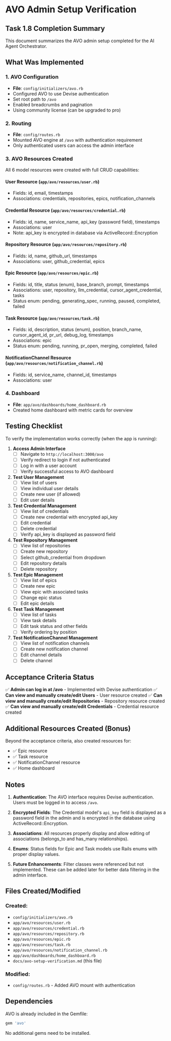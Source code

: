 # AVO Admin Setup Verification

## Task 1.8 Completion Summary

This document summarizes the AVO admin setup completed for the AI Agent Orchestrator.

## What Was Implemented

### 1. AVO Configuration
- **File**: `config/initializers/avo.rb`
- Configured AVO to use Devise authentication
- Set root path to `/avo`
- Enabled breadcrumbs and pagination
- Using community license (can be upgraded to pro)

### 2. Routing
- **File**: `config/routes.rb`
- Mounted AVO engine at `/avo` with authentication requirement
- Only authenticated users can access the admin interface

### 3. AVO Resources Created

All 6 model resources were created with full CRUD capabilities:

#### User Resource (`app/avo/resources/user.rb`)
- Fields: id, email, timestamps
- Associations: credentials, repositories, epics, notification_channels

#### Credential Resource (`app/avo/resources/credential.rb`)
- Fields: id, name, service_name, api_key (password field), timestamps
- Associations: user
- Note: api_key is encrypted in database via ActiveRecord::Encryption

#### Repository Resource (`app/avo/resources/repository.rb`)
- Fields: id, name, github_url, timestamps
- Associations: user, github_credential, epics

#### Epic Resource (`app/avo/resources/epic.rb`)
- Fields: id, title, status (enum), base_branch, prompt, timestamps
- Associations: user, repository, llm_credential, cursor_agent_credential, tasks
- Status enum: pending, generating_spec, running, paused, completed, failed

#### Task Resource (`app/avo/resources/task.rb`)
- Fields: id, description, status (enum), position, branch_name, cursor_agent_id, pr_url, debug_log, timestamps
- Associations: epic
- Status enum: pending, running, pr_open, merging, completed, failed

#### NotificationChannel Resource (`app/avo/resources/notification_channel.rb`)
- Fields: id, service_name, channel_id, timestamps
- Associations: user

### 4. Dashboard
- **File**: `app/avo/dashboards/home_dashboard.rb`
- Created home dashboard with metric cards for overview

## Testing Checklist

To verify the implementation works correctly (when the app is running):

1. **Access Admin Interface**
   - [ ] Navigate to `http://localhost:3000/avo`
   - [ ] Verify redirect to login if not authenticated
   - [ ] Log in with a user account
   - [ ] Verify successful access to AVO dashboard

2. **Test User Management**
   - [ ] View list of users
   - [ ] View individual user details
   - [ ] Create new user (if allowed)
   - [ ] Edit user details

3. **Test Credential Management**
   - [ ] View list of credentials
   - [ ] Create new credential with encrypted api_key
   - [ ] Edit credential
   - [ ] Delete credential
   - [ ] Verify api_key is displayed as password field

4. **Test Repository Management**
   - [ ] View list of repositories
   - [ ] Create new repository
   - [ ] Select github_credential from dropdown
   - [ ] Edit repository details
   - [ ] Delete repository

5. **Test Epic Management**
   - [ ] View list of epics
   - [ ] Create new epic
   - [ ] View epic with associated tasks
   - [ ] Change epic status
   - [ ] Edit epic details

6. **Test Task Management**
   - [ ] View list of tasks
   - [ ] View task details
   - [ ] Edit task status and other fields
   - [ ] Verify ordering by position

7. **Test NotificationChannel Management**
   - [ ] View list of notification channels
   - [ ] Create new notification channel
   - [ ] Edit channel details
   - [ ] Delete channel

## Acceptance Criteria Status

✅ **Admin can log in at /avo** - Implemented with Devise authentication
✅ **Can view and manually create/edit Users** - User resource created
✅ **Can view and manually create/edit Repositories** - Repository resource created
✅ **Can view and manually create/edit Credentials** - Credential resource created

## Additional Resources Created (Bonus)

Beyond the acceptance criteria, also created resources for:
- ✅ Epic resource
- ✅ Task resource
- ✅ NotificationChannel resource
- ✅ Home dashboard

## Notes

1. **Authentication**: The AVO interface requires Devise authentication. Users must be logged in to access `/avo`.

2. **Encrypted Fields**: The Credential model's `api_key` field is displayed as a password field in the admin and is encrypted in the database using ActiveRecord::Encryption.

3. **Associations**: All resources properly display and allow editing of associations (belongs_to and has_many relationships).

4. **Enums**: Status fields for Epic and Task models use Rails enums with proper display values.

5. **Future Enhancements**: Filter classes were referenced but not implemented. These can be added later for better data filtering in the admin interface.

## Files Created/Modified

### Created:
- `config/initializers/avo.rb`
- `app/avo/resources/user.rb`
- `app/avo/resources/credential.rb`
- `app/avo/resources/repository.rb`
- `app/avo/resources/epic.rb`
- `app/avo/resources/task.rb`
- `app/avo/resources/notification_channel.rb`
- `app/avo/dashboards/home_dashboard.rb`
- `docs/avo-setup-verification.md` (this file)

### Modified:
- `config/routes.rb` - Added AVO mount with authentication

## Dependencies

AVO is already included in the Gemfile:
```ruby
gem 'avo'
```

No additional gems need to be installed.
